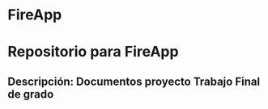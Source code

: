# FireApp
Repositorio para FireApp
======================
Descripción: Documentos proyecto Trabajo Final de grado
-----------------------------------------------

